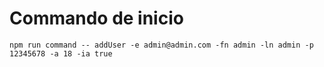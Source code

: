 # Commando de inicio

```shell
npm run command -- addUser -e admin@admin.com -fn admin -ln admin -p 12345678 -a 18 -ia true
```